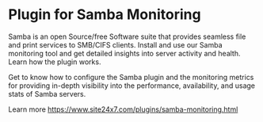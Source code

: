 Plugin for Samba Monitoring
=============================

Samba is an open Source/free Software suite that provides seamless file and print services to SMB/CIFS clients. Install and use our Samba monitoring tool and get detailed insights into server activity and health. Learn how the plugin works.

Get to know how to configure the Samba plugin and the monitoring metrics for providing in-depth visibility into the performance, availability, and usage stats of Samba servers.

Learn more https://www.site24x7.com/plugins/samba-monitoring.html
